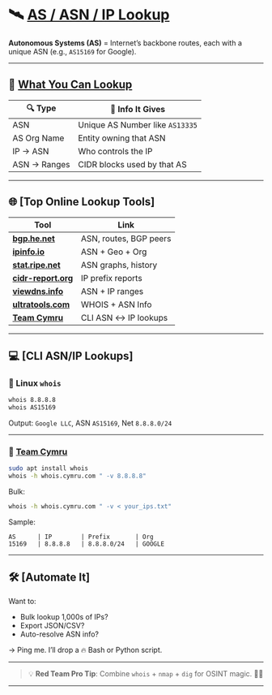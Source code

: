 
# 🛰️ [AS / ASN / IP Lookup](https://en.wikipedia.org/wiki/Autonomous_system_%28Internet%29)

**Autonomous Systems (AS)** = Internet’s backbone routes, each with a unique ASN (e.g., `AS15169` for Google).

---

## 📌 [What You Can Lookup](https://www.cloudflare.com/learning/network-layer/what-is-an-autonomous-system/)

| 🔍 Type      | 🧠 Info It Gives                |
| ------------ | ------------------------------- |
| ASN          | Unique AS Number like `AS13335` |
| AS Org Name  | Entity owning that ASN          |
| IP → ASN     | Who controls the IP             |
| ASN → Ranges | CIDR blocks used by that AS     |

---

## 🌐 \[Top Online Lookup Tools]

| Tool                                                                        | Link                   |
| --------------------------------------------------------------------------- | ---------------------- |
| **[bgp.he.net](https://bgp.he.net)**                                        | ASN, routes, BGP peers |
| **[ipinfo.io](https://ipinfo.io)**                                          | ASN + Geo + Org        |
| **[stat.ripe.net](https://stat.ripe.net)**                                  | ASN graphs, history    |
| **[cidr-report.org](https://www.cidr-report.org)**                          | IP prefix reports      |
| **[viewdns.info](https://viewdns.info/asnlookup/)**                         | ASN + IP ranges        |
| **[ultratools.com](https://www.ultratools.com/tools/asnInfo)**              | WHOIS + ASN Info       |
| **[Team Cymru](https://team-cymru.com/community-services/ip-asn-mapping/)** | CLI ASN ↔ IP lookups   |

---

## 💻 \[CLI ASN/IP Lookups]

### 🔹 Linux `whois`

```bash
whois 8.8.8.8
whois AS15169
```

Output:
`Google LLC`, ASN `AS15169`, Net `8.8.8.0/24`

---

### 🔹 [Team Cymru](https://team-cymru.com/community-services/ip-asn-mapping/)

```bash
sudo apt install whois
whois -h whois.cymru.com " -v 8.8.8.8"
```

Bulk:

```bash
whois -h whois.cymru.com " -v < your_ips.txt"
```

Sample:

```
AS      | IP        | Prefix       | Org
15169   | 8.8.8.8   | 8.8.8.0/24   | GOOGLE
```

---

## 🛠️ \[Automate It]

Want to:

* Bulk lookup 1,000s of IPs?
* Export JSON/CSV?
* Auto-resolve ASN info?

→ Ping me. I’ll drop a 🔥 Bash or Python script.

---

> 💡 **Red Team Pro Tip**: Combine `whois` + `nmap` + `dig` for OSINT magic. 🧠🔧

---

